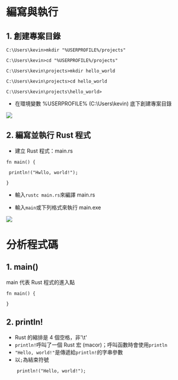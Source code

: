 # 編寫與執行
## 1. 創建專案目錄

```
C:\Users\kevin>mkdir "%USERPROFILE%/projects"

C:\Users\kevin>cd "%USERPROFILE%/projects"​

C:\Users\kevin\projects>mkdir hello_world

C:\Users\kevin\projects>cd hello_world

C:\Users\kevin\projects\hello_world>
```

* 在環境變數 %USERPROFILE% (C:\Users\kevin) 底下創建專案目錄

![](https://gblobscdn.gitbook.com/assets%2F-MAaX_bFj_yctSot2OEm%2F-MAap5ZHikjkbGk-zlOe%2F-MAarNhuC-xjMOi9wUS9%2Fimage.png?alt=media&token=0d4ef3fc-7103-4f14-83ad-b6c810afcd53)

## 2. 編寫並執行 Rust 程式

* 建立 Rust 程式：main.rs
    
```
fn main() {

 println!("Hwllo, world!");

}
```
* 輸入`rustc main.rs`來編譯 main.rs
  
* 輸入`main`或下列格式來執行 main.exe
    

![](https://gblobscdn.gitbook.com/assets%2F-MAaX_bFj_yctSot2OEm%2F-MAat2uJF0rDTbb-P-Me%2F-MAatvUrVlv2o9HSMVjx%2Fimage.png?alt=media&token=e6d76741-d384-4533-8b44-02c2b94e5fa8)

# ​分析程式碼
## 1. main()
main 代表 Rust 程式的進入點
```
fn main() {

}
```
## 2. println!
* Rust 的縮排是 4 個空格，非'\t'
* `println!`呼叫了一個 Rust 宏 (macor)；呼叫函數時會使用`println`
* `"Hello, world!"`是傳遞給`println!`的字串參數
* 以`;`為結束符號
```
    println!("Hello, world!");
```